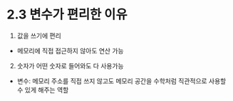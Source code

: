 # 2.3 변수가 편리한 이유

1. 값을 쓰기에 편리
* 메모리에 직접 접근하지 않아도 연산 가능

2. 숫자가 어떤 숫자로 들어와도 다 사용가능

* 변수: 메모리 주소를 직접 쓰지 않고도 메모리 공간을 수학처럼 직관적으로 사용할 수 있게 해주는 역할